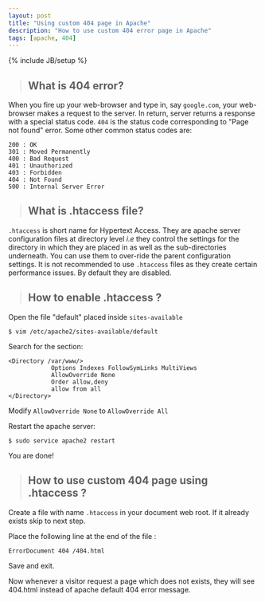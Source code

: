 ```yaml
---
layout: post
title: "Using custom 404 page in Apache"
description: "How to use custom 404 error page in Apache"
tags: [apache, 404]
---
```

{% include JB/setup %}


> ## What is 404 error?

When you fire up your web-browser and type in, say `google.com`, your web-browser makes a request to the server. In return, server returns a response with a special status code. `404` is the status code corresponding to "Page not found" error. Some other common status codes are:

    200 : OK
    301 : Moved Permanently
    400 : Bad Request
    401 : Unauthorized
    403 : Forbidden
    404 : Not Found
    500 : Internal Server Error

> ## What is .htaccess file?

`.htaccess` is short name for Hypertext Access. They are apache server configuration files at directory level *i.e* they control the settings for the directory in which they are placed in as well as the sub-directories underneath. You can use them to over-ride the parent configuration settings. It is not recommended to use `.htaccess` files as they create certain performance issues. By default they are disabled.

> ## How to enable .htaccess ?

Open the file "default" placed inside `sites-available`

`$ vim /etc/apache2/sites-available/default`

Search for the section:

    <Directory /var/www/>
                Options Indexes FollowSymLinks MultiViews
                AllowOverride None
                Order allow,deny
                allow from all
    </Directory>

Modify `AllowOverride None` to `AllowOverride All`

Restart the apache server:

`$ sudo service apache2 restart`

You are done!

> ## How to use custom 404 page using .htaccess ?

Create a file with name `.htaccess` in your document web root. If it already exists skip to next step.

Place the following line at the end of the file :

`ErrorDocument 404 /404.html`

Save and exit.

Now whenever a visitor request a page which does not exists, they will see 404.html instead of apache default 404 error message.